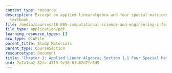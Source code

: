 ```yaml
---
content_type: resource
description: Excerpt on applied linearalgebra and four special matrices from the course
  textbook.
file: /media/courses/18-085-computational-science-and-engineering-i-fall-2008/2a7a1ba282fc47199e3081b82d7fe8d5_cse11.pdf
file_type: application/pdf
learning_resource_types: []
ocw_type: OCWFile
parent_title: Study Materials
parent_type: CourseSection
resourcetype: Document
title: 'Chapter 1: Applied Linear Algebra; Section 1.1 Four Special Matrices'
uid: 2a7a1ba2-82fc-4719-9e30-81b82d7fe8d5
---
```

